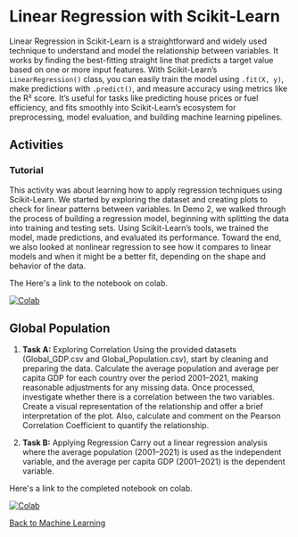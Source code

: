 # Linear Regression with Scikit-Learn

Linear Regression in Scikit-Learn is a straightforward and widely used technique to understand and model the relationship between variables. It works by finding the best-fitting straight line that predicts a target value based on one or more input features. With Scikit-Learn’s ```LinearRegression()``` class, you can easily train the model using ```.fit(X, y)```, make predictions with ```.predict()```, and measure accuracy using metrics like the R² score. It’s useful for tasks like predicting house prices or fuel efficiency, and fits smoothly into Scikit-Learn’s ecosystem for preprocessing, model evaluation, and building machine learning pipelines.


## Activities

### Tutorial
This activity was about learning how to apply regression techniques using Scikit-Learn. We started by exploring the dataset and creating plots to check for linear patterns between variables. In Demo 2, we walked through the process of building a regression model, beginning with splitting the data into training and testing sets. Using Scikit-Learn’s tools, we trained the model, made predictions, and evaluated its performance. Toward the end, we also looked at nonlinear regression to see how it compares to linear models and when it might be a better fit, depending on the shape and behavior of the data.

The Here's a link to the notebook on colab.

[![Colab](https://colab.research.google.com/assets/colab-badge.svg)](https://colab.research.google.com/github/jaco-uoeo/ml-artefact/blob/main/Unit04/demo_correlation_regression_fuel_consumption.ipynb)


## Global Population

1. **Task A:** Exploring Correlation
Using the provided datasets (Global_GDP.csv and Global_Population.csv), start by cleaning and preparing the data. Calculate the average population and average per capita GDP for each country over the period 2001–2021, making reasonable adjustments for any missing data. Once processed, investigate whether there is a correlation between the two variables. Create a visual representation of the relationship and offer a brief interpretation of the plot. Also, calculate and comment on the Pearson Correlation Coefficient to quantify the relationship.

2. **Task B:** Applying Regression
Carry out a linear regression analysis where the average population (2001–2021) is used as the independent variable, and the average per capita GDP (2001–2021) is the dependent variable. 

Here's a link to the completed notebook on colab.

[![Colab](https://colab.research.google.com/assets/colab-badge.svg)](https://colab.research.google.com/github/jaco-uoeo/ml-artefact/blob/main/Unit04/global_population.ipynb)

[Back to Machine Learning](/machine_learning/)